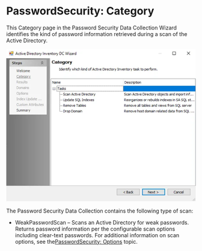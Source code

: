 # PasswordSecurity: Category

This Category page in the Password Security Data Collection Wizard identifies the kind of password
information retrieved during a scan of the Active Directory.

![Password Security Data Collection Wizard Category page](../../../../../../static/img/product_docs/accessanalyzer/admin/datacollector/adinventory/category.webp)

The Password Security Data Collection contains the following type of scan:

- WeakPasswordScan – Scans an Active Directory for weak passwords. Returns password information per
  the configurable scan options including clear-text passwords. For additional information on scan
  options, see the[PasswordSecurity: Options](options.md) topic.
